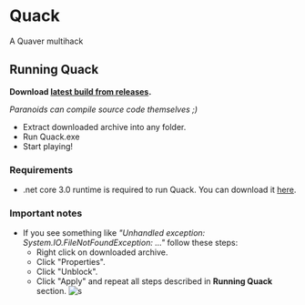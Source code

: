# Quack
A Quaver multihack

## Running Quack
**Download [latest build from releases](https://github.com/mrflashstudio/Quack/releases/latest).**  

*Paranoids can compile source code themselves ;)*

- Extract downloaded archive into any folder.
- Run Quack.exe
- Start playing!

### Requirements
- .net core 3.0 runtime is required to run Quack. You can download it [here](https://dotnet.microsoft.com/download/dotnet-core/3.0).  

### Important notes
- If you see something like *"Unhandled exception: System.IO.FileNotFoundException: ..."* follow these steps:
  - Right click on downloaded archive.
  - Click "Properties".
  - Click "Unblock".
  - Click "Apply" and repeat all steps described in **Running Quack** section.
   ![s](https://i.ibb.co/jZY8fk0/image.png)
